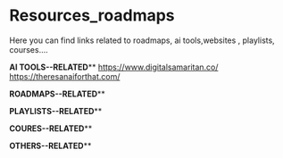 # Resources_roadmaps
Here you can find links related to roadmaps, ai tools,websites , playlists, courses....


******************************************AI TOOLS--RELATED********************************************
https://www.digitalsamaritan.co/
https://theresanaiforthat.com/


******************************************ROADMAPS--RELATED********************************************




******************************************PLAYLISTS--RELATED********************************************




******************************************COURES--RELATED********************************************




******************************************OTHERS--RELATED********************************************






